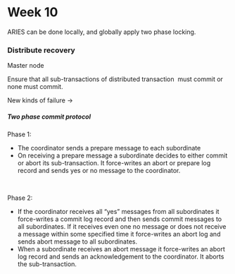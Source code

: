 # Week 10

ARIES can be done locally, and globally apply two phase locking.

### Distribute recovery

Master node



Ensure that all sub-transactions of distributed transaction  must commit or none must commit.



New kinds of failure ->

 

##### Two phase commit protocol

Phase 1:

- The coordinator sends a prepare message to each subordinate
- On receiving a prepare message a subordinate decides to either commit or abort its sub-transaction. It force-writes an abort or prepare log record and sends yes or no  message to the coordinator.

<br />

Phase 2:

- If the coordinator  receives all “yes” messages from all subordinates it force-writes a commit log record and then sends commit messages to all subordinates. If it receives even one no message or does not receive a message within some specified time it force-writes an abort log and sends abort message to all subordinates.
- When a subordinate receives an abort message it force-writes an abort log record and sends an acknowledgement to the coordinator. It aborts the sub-transaction.

